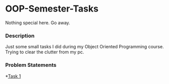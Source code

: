 # OOP-Semester-Tasks
Nothing special here. Go away.

### Description
Just some small tasks I did during my Object Oriented Programming course. Trying to clear the clutter from my pc.

### Problem Statements
  *[Task 1](https://www.bitspedia.com/2017/02/task-01-java-basics.html) 
